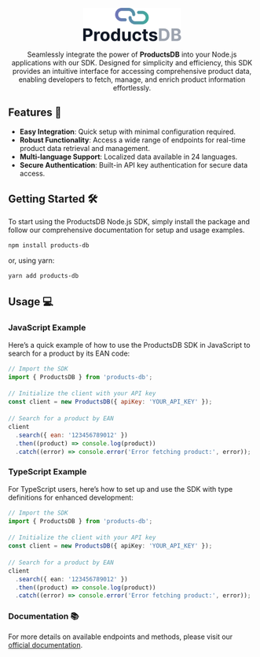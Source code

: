<p align="center">
  <a href="https://products-db.com/" target="blank"><img src="docs/logo-light.svg" width="200" alt="Products DB Logo" /></a>
</p>

<p align="center">Seamlessly integrate the power of <strong>ProductsDB</strong> into your Node.js applications with our SDK. Designed for simplicity and efficiency, this SDK provides an intuitive interface for accessing comprehensive product data, enabling developers to fetch, manage, and enrich product information effortlessly. 
</p>

## Features 🌟

- **Easy Integration**: Quick setup with minimal configuration required.
- **Robust Functionality**: Access a wide range of endpoints for real-time product data retrieval and management.
- **Multi-language Support**: Localized data available in 24 languages.
- **Secure Authentication**: Built-in API key authentication for secure data access.

## Getting Started 🛠️

To start using the ProductsDB Node.js SDK, simply install the package and follow our comprehensive documentation for setup and usage examples.

```bash
npm install products-db
```

or, using yarn:

```bash
yarn add products-db
```

## Usage 💻

### JavaScript Example

Here’s a quick example of how to use the ProductsDB SDK in JavaScript to search for a product by its EAN code:

```javascript
// Import the SDK
import { ProductsDB } from 'products-db';

// Initialize the client with your API key
const client = new ProductsDB({ apiKey: 'YOUR_API_KEY' });

// Search for a product by EAN
client
  .search({ ean: '123456789012' })
  .then((product) => console.log(product))
  .catch((error) => console.error('Error fetching product:', error));
```

### TypeScript Example

For TypeScript users, here’s how to set up and use the SDK with type definitions for enhanced development:

```typescript
// Import the SDK
import { ProductsDB } from 'products-db';

// Initialize the client with your API key
const client = new ProductsDB({ apiKey: 'YOUR_API_KEY' });

// Search for a product by EAN
client
  .search({ ean: '123456789012' })
  .then((product) => console.log(product))
  .catch((error) => console.error('Error fetching product:', error));
```

### Documentation 📚

For more details on available endpoints and methods, please visit our [official documentation](https://docs.products-db.com).
